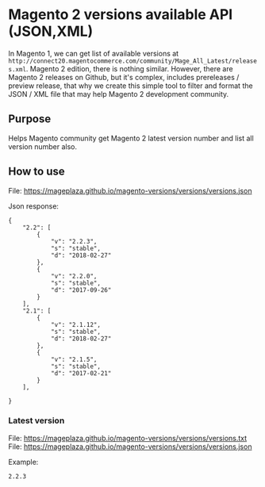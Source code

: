 # Magento 2 versions available API (JSON,XML)

In Magento 1, we can get list of available versions at `http://connect20.magentocommerce.com/community/Mage_All_Latest/releases.xml`. Magento 2 edition, there is nothing similar. However, there are Magento 2 releases on Github, but it's complex, includes prereleases / preview release, that why we create this simple tool to filter and format the JSON / XML file that may help Magento 2 development community.

## Purpose

Helps Magento community get Magento 2 latest version number and list all version number also.

## How to use

File: https://mageplaza.github.io/magento-versions/versions/versions.json

Json response: 

```
{
    "2.2": [
        {
            "v": "2.2.3",
            "s": "stable",
            "d": "2018-02-27"
        },
        {
            "v": "2.2.0",
            "s": "stable",
            "d": "2017-09-26"
        }
    ],
    "2.1": [
        {
            "v": "2.1.12",
            "s": "stable",
            "d": "2018-02-27"
        },
        {
            "v": "2.1.5",
            "s": "stable",
            "d": "2017-02-21"
        }
    ],

}
```

### Latest version

File: https://mageplaza.github.io/magento-versions/versions/versions.txt
File: https://mageplaza.github.io/magento-versions/versions/versions.json

Example: 

```
2.2.3
```